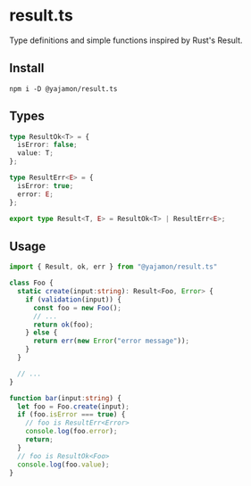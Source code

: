 # result.ts
Type definitions and simple functions inspired by Rust's Result.

## Install

```console
npm i -D @yajamon/result.ts
```

## Types

```ts
type ResultOk<T> = {
  isError: false;
  value: T;
};

type ResultErr<E> = {
  isError: true;
  error: E;
};

export type Result<T, E> = ResultOk<T> | ResultErr<E>;
```

## Usage

```ts
import { Result, ok, err } from "@yajamon/result.ts"

class Foo {
  static create(input:string): Result<Foo, Error> {
    if (validation(input)) {
      const foo = new Foo();
      // ...
      return ok(foo);
    } else {
      return err(new Error("error message"));
    }
  }

  // ...
}

function bar(input:string) {
  let foo = Foo.create(input);
  if (foo.isError === true) {
    // foo is ResultErr<Error>
    console.log(foo.error);
    return;
  }
  // foo is ResultOk<Foo>
  console.log(foo.value);
}
```
